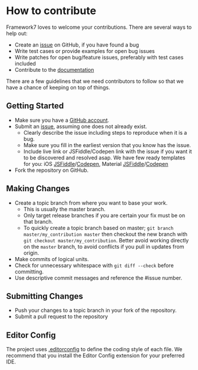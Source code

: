 # How to contribute

Framework7 loves to welcome your contributions. There are several ways to help out:

* Create an [issue](https://github.com/nolimits4web/Framework7/issues) on GitHub, if you have found a bug
* Write test cases or provide examples for open bug issues
* Write patches for open bug/feature issues, preferably with test cases included
* Contribute to the [documentation](https://github.com/nolimits4web/Framework7-Website)

There are a few guidelines that we need contributors to follow so that we have a
chance of keeping on top of things.


## Getting Started

* Make sure you have a [GitHub account](https://github.com/signup/free).
* Submit an [issue](https://github.com/nolimits4web/Framework7/issues), assuming one does not already exist.
  * Clearly describe the issue including steps to reproduce when it is a bug.
  * Make sure you fill in the earliest version that you know has the issue.
  * Include live link or JSFiddle/Codepen link with the issue if you want it to be discovered and resolved asap. We have few ready templates for you: iOS [JSFiddle](https://jsfiddle.net/s2n1p730/)/[Codepen](https://codepen.io/nolimits4web/pen/WRRWwN), Material [JSFiddle](https://jsfiddle.net/0ogxxcvt/)/[Codepen](https://codepen.io/nolimits4web/pen/pEPPPK)
* Fork the repository on GitHub.

## Making Changes

* Create a topic branch from where you want to base your work.
  * This is usually the master branch.
  * Only target release branches if you are certain your fix must be on that
    branch.
  * To quickly create a topic branch based on master; `git branch
    master/my_contribution master` then checkout the new branch with `git
    checkout master/my_contribution`. Better avoid working directly on the
    `master` branch, to avoid conflicts if you pull in updates from origin.
* Make commits of logical units.
* Check for unnecessary whitespace with `git diff --check` before committing.
* Use descriptive commit messages and reference the #issue number.

## Submitting Changes

* Push your changes to a topic branch in your fork of the repository.
* Submit a pull request to the repository

## Editor Config

The project uses [.editorconfig](http://editorconfig.org/) to define the coding style of each file. We recommend that you install the Editor Config extension for your preferred IDE.
